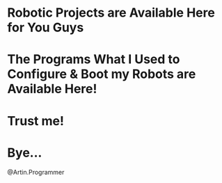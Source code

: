 # Robotic Projects are Available Here for You Guys
# The Programs What I Used to Configure & Boot my Robots are Available Here! </br>
# Trust me!
# Bye...





@Artin.Programmer

